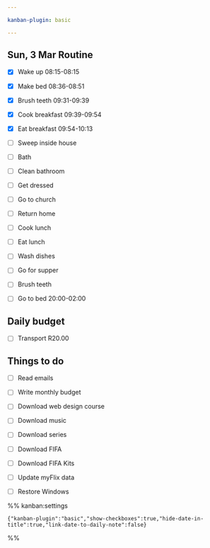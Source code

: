 ```yaml
---

kanban-plugin: basic

---
```


## Sun, 3 Mar Routine

- [x] Wake up 08:15-08:15
- [x] Make bed 08:36-08:51
- [x] Brush teeth 09:31-09:39
- [x] Cook breakfast 09:39-09:54
- [x] Eat breakfast 09:54-10:13
- [ ] Sweep inside house
- [ ] Bath
- [ ] Clean bathroom
- [ ] Get dressed
- [ ] Go to church
- [ ] Return home
- [ ] Cook lunch
- [ ] Eat lunch
- [ ] Wash dishes
- [ ] Go for supper
- [ ] Brush teeth
- [ ] Go to bed 20:00-02:00


## Daily budget

- [ ] Transport R20.00


## Things to do

- [ ] Read emails
- [ ] Write monthly budget
- [ ] Download web design course
- [ ] Download music
- [ ] Download series
- [ ] Download FIFA
- [ ] Download FIFA Kits
- [ ] Update myFlix data
- [ ] Restore Windows




%% kanban:settings
```
{"kanban-plugin":"basic","show-checkboxes":true,"hide-date-in-title":true,"link-date-to-daily-note":false}
```
%%